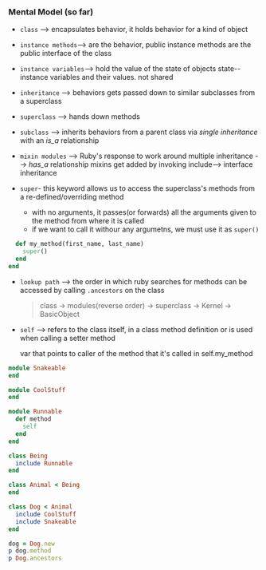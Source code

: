 ### Mental Model (so far)
- `class` --> encapsulates behavior, it holds behavior for a kind of object 
- `instance methods`--> are the behavior, public instance methods are the public interface of the class 
- `instance variables`--> hold the value of the state of objects 
state-- instance variables and their values. not shared

- `inheritance` --> behaviors gets passed down to similar subclasses from a superclass 
- `superclass` --> hands down methods 
- `subclass` --> inherits behaviors from a parent class via _single inheritance_ with an _is_a_ relationship 
- `mixin modules` --> Ruby's response to work around multiple inheritance --> _has_a_ relationship mixins get added by invoking include--> interface inheritance
- `super`- this keyword allows us to access the superclass's methods from a re-defined/overriding method 
  - with no arguments, it passes(or forwards) all the arguments given to the method from where it is called
  - if we want to call it withour any argumetns, we must use it as `super()`
```ruby
  def my_method(first_name, last_name)
    super() 
  end 
end 
```
- `lookup path` --> the order in which ruby searches for methods can be accessed by calling 
`.ancestors` on the class 

  >class -> modules(reverse order) -> superclass -> Kernel -> BasicObject
- `self` --> refers to the class itself, in a class method definition or is used when calling a setter method

  var that points to caller of the method that it's called in 
  self.my_method

```ruby
module Snakeable
end

module CoolStuff
end

module Runnable
  def method
    self
  end
end

class Being
  include Runnable
end

class Animal < Being
end

class Dog < Animal
  include CoolStuff
  include Snakeable
end

dog = Dog.new
p dog.method
p Dog.ancestors
```


